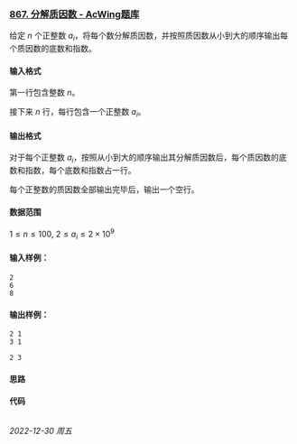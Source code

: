 ### [867. 分解质因数 - AcWing题库](https://www.acwing.com/problem/content/869/)

给定 $n$ 个正整数 $a_i$，将每个数分解质因数，并按照质因数从小到大的顺序输出每个质因数的底数和指数。

#### 输入格式

第一行包含整数 $n$。

接下来 $n$ 行，每行包含一个正整数 $a_i$。

#### 输出格式

对于每个正整数 $a_i$，按照从小到大的顺序输出其分解质因数后，每个质因数的底数和指数，每个底数和指数占一行。

每个正整数的质因数全部输出完毕后，输出一个空行。

#### 数据范围

$1 \leq n \leq 100,$
$2 \leq a_i \leq 2 \times 10^9$

#### 输入样例：

```
2
6
8
```

#### 输出样例：

```
2 1
3 1

2 3
```

#### 思路



#### 代码

```cpp
```


*2022-12-30 周五*